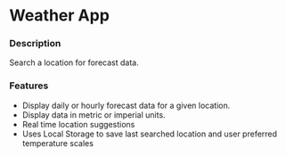 # Weather App

### Description
Search a location for forecast data.

### Features
- Display daily or hourly forecast data for a given location.
- Display data in metric or imperial units.
- Real time location suggestions
- Uses Local Storage to save last searched location and user preferred temperature scales
